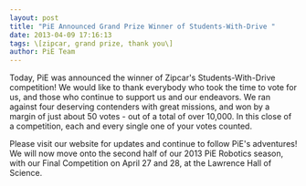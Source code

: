 ```yaml
---
layout: post
title: "PiE Announced Grand Prize Winner of Students-With-Drive "
date: 2013-04-09 17:16:13
tags: \[zipcar, grand prize, thank you\]
author: PiE Team
---
```


Today, PiE was announced the winner of Zipcar's Students-With-Drive competition! We would like to thank everybody who took the time to vote for us, and those who continue to support us and our endeavors. We ran against four deserving contenders with great missions, and won by a margin of just about 50 votes - out of a total of over 10,000\. In this close of a competition, each and every single one of your votes counted. 

Please visit our website for updates and continue to follow PiE's adventures! We will now move onto the second half of our 2013 PiE Robotics season, with our Final Competition on April 27 and 28, at the Lawrence Hall of Science.